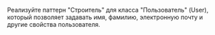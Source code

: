 Реализуйте паттерн "Строитель" для класса "Пользователь" (User), который позволяет задавать имя, фамилию, электронную почту и другие свойства пользователя.